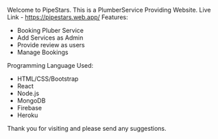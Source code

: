 Welcome to PipeStars. This is a PlumberService Providing Website.
Live Link - https://pipestars.web.app/
Features:
- Booking Pluber Service
- Add Services as Admin
- Provide review as users
- Manage Bookings

Programming Language Used:
- HTML/CSS/Bootstrap
- React
- Node.js
- MongoDB
- Firebase
- Heroku

Thank you for visiting and please send any suggestions.

